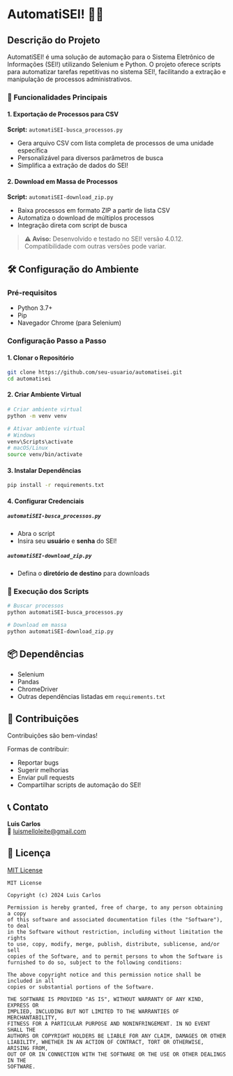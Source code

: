 # AutomatiSEI! 🤖📄

## Descrição do Projeto

AutomatiSEI! é uma solução de automação para o Sistema Eletrônico de Informações (SEI!) utilizando Selenium e Python. O projeto oferece scripts para automatizar tarefas repetitivas no sistema SEI!, facilitando a extração e manipulação de processos administrativos.

### 🚀 Funcionalidades Principais

#### 1. Exportação de Processos para CSV
**Script:** `automatiSEI-busca_processos.py`

- Gera arquivo CSV com lista completa de processos de uma unidade específica
- Personalizável para diversos parâmetros de busca
- Simplifica a extração de dados do SEI!

#### 2. Download em Massa de Processos
**Script:** `automatiSEI-download_zip.py`

- Baixa processos em formato ZIP a partir de lista CSV
- Automatiza o download de múltiplos processos
- Integração direta com script de busca

> **⚠️ Aviso:** Desenvolvido e testado no SEI! versão 4.0.12. Compatibilidade com outras versões pode variar.

## 🛠 Configuração do Ambiente

### Pré-requisitos

- Python 3.7+
- Pip
- Navegador Chrome (para Selenium)

### Configuração Passo a Passo

#### 1. Clonar o Repositório

```bash
git clone https://github.com/seu-usuario/automatisei.git
cd automatisei
```

#### 2. Criar Ambiente Virtual

```bash
# Criar ambiente virtual
python -m venv venv

# Ativar ambiente virtual
# Windows
venv\Scripts\activate
# macOS/Linux
source venv/bin/activate
```

#### 3. Instalar Dependências

```bash
pip install -r requirements.txt
```

#### 4. Configurar Credenciais

##### `automatiSEI-busca_processos.py`
- Abra o script
- Insira seu **usuário** e **senha** do SEI! 

##### `automatiSEI-download_zip.py`
- Defina o **diretório de destino** para downloads

### 🚀 Execução dos Scripts

```bash
# Buscar processos
python automatiSEI-busca_processos.py

# Download em massa
python automatiSEI-download_zip.py
```

## 📦 Dependências

- Selenium
- Pandas
- ChromeDriver
- Outras dependências listadas em `requirements.txt`

## 🤝 Contribuições

Contribuições são bem-vindas! 

Formas de contribuir:
- Reportar bugs
- Sugerir melhorias
- Enviar pull requests
- Compartilhar scripts de automação do SEI!

## 📞 Contato

**Luis Carlos**  
📧 [luismelloleite@gmail.com](mailto:luismelloleite@gmail.com)

## 📄 Licença

[MIT License](https://opensource.org/licenses/MIT)

```
MIT License

Copyright (c) 2024 Luis Carlos

Permission is hereby granted, free of charge, to any person obtaining a copy
of this software and associated documentation files (the "Software"), to deal
in the Software without restriction, including without limitation the rights
to use, copy, modify, merge, publish, distribute, sublicense, and/or sell
copies of the Software, and to permit persons to whom the Software is
furnished to do so, subject to the following conditions:

The above copyright notice and this permission notice shall be included in all
copies or substantial portions of the Software.

THE SOFTWARE IS PROVIDED "AS IS", WITHOUT WARRANTY OF ANY KIND, EXPRESS OR
IMPLIED, INCLUDING BUT NOT LIMITED TO THE WARRANTIES OF MERCHANTABILITY,
FITNESS FOR A PARTICULAR PURPOSE AND NONINFRINGEMENT. IN NO EVENT SHALL THE
AUTHORS OR COPYRIGHT HOLDERS BE LIABLE FOR ANY CLAIM, DAMAGES OR OTHER
LIABILITY, WHETHER IN AN ACTION OF CONTRACT, TORT OR OTHERWISE, ARISING FROM,
OUT OF OR IN CONNECTION WITH THE SOFTWARE OR THE USE OR OTHER DEALINGS IN THE
SOFTWARE.
```
